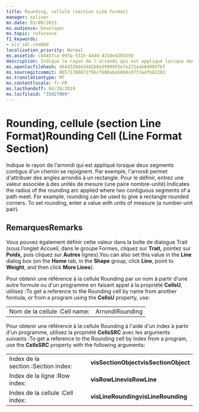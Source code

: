 ```yaml
---
title: Rounding, cellule (section Line Format)
manager: soliver
ms.date: 03/09/2015
ms.audience: Developer
ms.topic: reference
f1_keywords:
- vis_sdr.chm860
localization_priority: Normal
ms.assetid: c44457ca-997a-5315-44dd-4218e4203550
description: Indique le rayon de l'arrondi qui est appliqué lorsque deux segments contigus d'un chemin se rejoignent. Par exemple, l'arrondi permet d'attribuer des angles arrondis à un rectangle. Pour le définir, entrez une valeur associée à des unités de mesure (une paire nombre-unité).
ms.openlocfilehash: d64d3266e3dd2b0a3998955efe271aab04905fbf
ms.sourcegitcommit: 8657170d071f9bcf680aba50b9c07f2a4fb82283
ms.translationtype: MT
ms.contentlocale: fr-FR
ms.lasthandoff: 04/28/2019
ms.locfileid: "33427009"
---
```

# <a name="rounding-cell-line-format-section"></a><span data-ttu-id="74a42-105">Rounding, cellule (section Line Format)</span><span class="sxs-lookup"><span data-stu-id="74a42-105">Rounding Cell (Line Format Section)</span></span>

<span data-ttu-id="74a42-p102">Indique le rayon de l'arrondi qui est appliqué lorsque deux segments contigus d'un chemin se rejoignent. Par exemple, l'arrondi permet d'attribuer des angles arrondis à un rectangle. Pour le définir, entrez une valeur associée à des unités de mesure (une paire nombre-unité).</span><span class="sxs-lookup"><span data-stu-id="74a42-p102">Indicates the radius of the rounding arc applied where two contiguous segments of a path meet. For example, rounding can be used to give a rectangle rounded corners. To set rounding, enter a value with units of measure (a number-unit pair).</span></span>
  
## <a name="remarks"></a><span data-ttu-id="74a42-109">Remarques</span><span class="sxs-lookup"><span data-stu-id="74a42-109">Remarks</span></span>

<span data-ttu-id="74a42-110">Vous pouvez également définir  cette valeur dans  la boîte de  dialogue Trait (sous l’onglet Accueil, dans le groupe Formes, cliquez sur **Trait,** pointez sur **Poids,** puis cliquez sur **Autres** lignes).</span><span class="sxs-lookup"><span data-stu-id="74a42-110">You can also set this value in the **Line** dialog box (on the **Home** tab, in the **Shape** group, click **Line**, point to **Weight**, and then click **More Lines**).</span></span>
  
<span data-ttu-id="74a42-111">Pour obtenir une référence à la cellule Rounding par un nom à partir d'une autre formule ou d'un programme en faisant appel à la propriété **CellsU**, utilisez :</span><span class="sxs-lookup"><span data-stu-id="74a42-111">To get a reference to the Rounding cell by name from another formula, or from a program using the **CellsU** property, use:</span></span> 
  
|||
|:-----|:-----|
|<span data-ttu-id="74a42-112">Nom de la cellule :</span><span class="sxs-lookup"><span data-stu-id="74a42-112">Cell name:</span></span>  <br/> |<span data-ttu-id="74a42-113">Arrondi</span><span class="sxs-lookup"><span data-stu-id="74a42-113">Rounding</span></span>  <br/> |
   
<span data-ttu-id="74a42-114">Pour obtenir une référence à la cellule Rounding à l'aide d'un index à partir d'un programme, utilisez la propriété **CellsSRC** avec les arguments suivants :</span><span class="sxs-lookup"><span data-stu-id="74a42-114">To get a reference to the Rounding cell by index from a program, use the **CellsSRC** property with the following arguments:</span></span> 
  
|||
|:-----|:-----|
|<span data-ttu-id="74a42-115">Index de la section :</span><span class="sxs-lookup"><span data-stu-id="74a42-115">Section index:</span></span>  <br/> |<span data-ttu-id="74a42-116">**visSectionObject**</span><span class="sxs-lookup"><span data-stu-id="74a42-116">**visSectionObject**</span></span> <br/> |
|<span data-ttu-id="74a42-117">Index de la ligne :</span><span class="sxs-lookup"><span data-stu-id="74a42-117">Row index:</span></span>  <br/> |<span data-ttu-id="74a42-118">**visRowLine**</span><span class="sxs-lookup"><span data-stu-id="74a42-118">**visRowLine**</span></span> <br/> |
|<span data-ttu-id="74a42-119">Index de la cellule :</span><span class="sxs-lookup"><span data-stu-id="74a42-119">Cell index:</span></span>  <br/> |<span data-ttu-id="74a42-120">**visLineRounding**</span><span class="sxs-lookup"><span data-stu-id="74a42-120">**visLineRounding**</span></span> <br/> |
   

